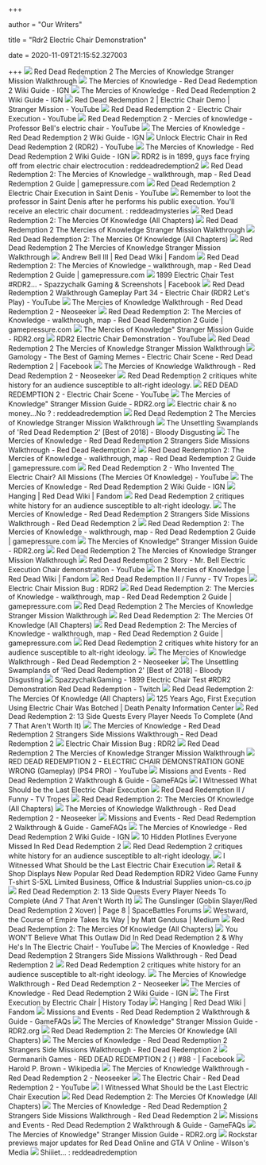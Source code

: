 +++
        
author = "Our Writers"
        
title = "Rdr2 Electric Chair Demonstration"
        
date = 2020-11-09T21:15:52.327003
        
+++
[ ![](https://www.powerpyx.com/wp-content/uploads/rdr2-stranger-mercies-knowledge-1.jpg)](https://www.powerpyx.com/wp-content/uploads/rdr2-stranger-mercies-knowledge-1.jpg) Red Dead Redemption 2 The Mercies of Knowledge Stranger Mission Walkthrough
[ ![](https://oyster.ignimgs.com/mediawiki/apis.ign.com/red-dead-redemption-2/7/71/Themerciesofkonwledgepart41.JPG)](https://oyster.ignimgs.com/mediawiki/apis.ign.com/red-dead-redemption-2/7/71/Themerciesofkonwledgepart41.JPG) The Mercies of Knowledge - Red Dead Redemption 2 Wiki Guide - IGN
[ ![](https://oyster.ignimgs.com/mediawiki/apis.ign.com/red-dead-redemption-2/e/e4/Themerciesofkonwledgepart42.JPG)](https://oyster.ignimgs.com/mediawiki/apis.ign.com/red-dead-redemption-2/e/e4/Themerciesofkonwledgepart42.JPG) The Mercies of Knowledge - Red Dead Redemption 2 Wiki Guide - IGN
[ ![](https://i.ytimg.com/vi/_cNTNhFtQsY/maxresdefault.jpg)](https://i.ytimg.com/vi/_cNTNhFtQsY/maxresdefault.jpg) Red Dead Redemption 2 | Electric Chair Demo | Stranger Mission - YouTube
[ ![](https://i.ytimg.com/vi/DfTS2yMQfh8/hqdefault.jpg)](https://i.ytimg.com/vi/DfTS2yMQfh8/hqdefault.jpg) Red Dead Redemption 2 - Electric Chair Execution - YouTube
[ ![](https://i.ytimg.com/vi/TiKdR-IIkt8/maxresdefault.jpg)](https://i.ytimg.com/vi/TiKdR-IIkt8/maxresdefault.jpg) Red Dead Redemption 2 - Mercies of knowledge - Professor Bell's electric  chair - YouTube
[ ![](https://oyster.ignimgs.com/mediawiki/apis.ign.com/red-dead-redemption-2/8/81/Themercies_of_knowledge5.JPG)](https://oyster.ignimgs.com/mediawiki/apis.ign.com/red-dead-redemption-2/8/81/Themercies_of_knowledge5.JPG) The Mercies of Knowledge - Red Dead Redemption 2 Wiki Guide - IGN
[ ![](https://i.ytimg.com/vi/zZ_jd4d7MAo/maxresdefault.jpg)](https://i.ytimg.com/vi/zZ_jd4d7MAo/maxresdefault.jpg) Unlock Electric Chair in Red Dead Redemption 2 (RDR2) - YouTube
[ ![](https://oyster.ignimgs.com/mediawiki/apis.ign.com/red-dead-redemption-2/b/b1/Themercies_of_knowledge3.JPG)](https://oyster.ignimgs.com/mediawiki/apis.ign.com/red-dead-redemption-2/b/b1/Themercies_of_knowledge3.JPG) The Mercies of Knowledge - Red Dead Redemption 2 Wiki Guide - IGN
[ ![](https://i.redd.it/5tdu3b1fpma21.jpg)](https://i.redd.it/5tdu3b1fpma21.jpg) RDR2 is in 1899, guys face frying off from electric chair electrocution :  reddeadredemption2
[ ![](https://guides.gamepressure.com/red-dead-redemption-2/gfx/word/36826312.jpg)](https://guides.gamepressure.com/red-dead-redemption-2/gfx/word/36826312.jpg) Red Dead Redemption 2: The Mercies of Knowledge - walkthrough, map - Red  Dead Redemption 2 Guide | gamepressure.com
[ ![](https://i.ytimg.com/vi/kKKByjmX59c/maxresdefault.jpg)](https://i.ytimg.com/vi/kKKByjmX59c/maxresdefault.jpg) Red Dead Redemption 2 Electric Chair Execution in Saint Denis - YouTube
[ ![](https://i.redd.it/wvtblcnwpz521.jpg)](https://i.redd.it/wvtblcnwpz521.jpg) Remember to loot the professor in Saint Denis after he performs his public  execution. You'll receive an electric chair document. : reddeadmysteries
[ ![](https://www.ordinaryreviews.com/wp-content/uploads/2018/11/the-mercies-of-knowledge-walkthrough-part-3-rdr-2-800x450.jpg)](https://www.ordinaryreviews.com/wp-content/uploads/2018/11/the-mercies-of-knowledge-walkthrough-part-3-rdr-2-800x450.jpg) Red Dead Redemption 2: The Mercies Of Knowledge (All Chapters)
[ ![](https://www.powerpyx.com/wp-content/uploads/rdr2-stranger-mercies-knowledge-14.jpg)](https://www.powerpyx.com/wp-content/uploads/rdr2-stranger-mercies-knowledge-14.jpg) Red Dead Redemption 2 The Mercies of Knowledge Stranger Mission Walkthrough
[ ![](https://www.ordinaryreviews.com/wp-content/uploads/2018/11/part-4-the-mercies-of-knowledge-800x450.jpg)](https://www.ordinaryreviews.com/wp-content/uploads/2018/11/part-4-the-mercies-of-knowledge-800x450.jpg) Red Dead Redemption 2: The Mercies Of Knowledge (All Chapters)
[ ![](https://www.powerpyx.com/wp-content/uploads/rdr2-stranger-mercies-knowledge-2.jpg)](https://www.powerpyx.com/wp-content/uploads/rdr2-stranger-mercies-knowledge-2.jpg) Red Dead Redemption 2 The Mercies of Knowledge Stranger Mission Walkthrough
[ ![](https://static.wikia.nocookie.net/reddeadredemption/images/5/51/Andrew_Bell_III_RDRII.jpg/revision/latest/top-crop/width/360/height/450?cb=20181031202633)](https://static.wikia.nocookie.net/reddeadredemption/images/5/51/Andrew_Bell_III_RDRII.jpg/revision/latest/top-crop/width/360/height/450?cb=20181031202633) Andrew Bell III | Red Dead Wiki | Fandom
[ ![](https://guides.gamepressure.com/red-dead-redemption-2/gfx/word/36826406.jpg)](https://guides.gamepressure.com/red-dead-redemption-2/gfx/word/36826406.jpg) Red Dead Redemption 2: The Mercies of Knowledge - walkthrough, map - Red  Dead Redemption 2 Guide | gamepressure.com
[ ![](https://lookaside.fbsbx.com/lookaside/crawler/media/?media_id=400750910856897)](https://lookaside.fbsbx.com/lookaside/crawler/media/?media_id=400750910856897) 1899 Electric Chair Test #RDR2... - Spazzychalk Gaming & Screenshots |  Facebook
[ ![](https://i.ytimg.com/vi/Taa2qOeEbbk/mqdefault.jpg)](https://i.ytimg.com/vi/Taa2qOeEbbk/mqdefault.jpg) Red Dead Redemption 2 Walkthrough Gameplay Part 34 - Electric Chair (RDR2  Let's Play) - YouTube
[ ![](https://cdn.staticneo.com/ew/thumb/e/e6/RDR2_611.png/662px-RDR2_611.png)](https://cdn.staticneo.com/ew/thumb/e/e6/RDR2_611.png/662px-RDR2_611.png) The Mercies of Knowledge Walkthrough - Red Dead Redemption 2 - Neoseeker
[ ![](https://guides.gamepressure.com/red-dead-redemption-2/gfx/word/36826359.jpg)](https://guides.gamepressure.com/red-dead-redemption-2/gfx/word/36826359.jpg) Red Dead Redemption 2: The Mercies of Knowledge - walkthrough, map - Red  Dead Redemption 2 Guide | gamepressure.com
[ ![](https://cdn.rdr2.org/wp-content/uploads/2019/01/The-Mercies-of-Knowledge-01.jpg)](https://cdn.rdr2.org/wp-content/uploads/2019/01/The-Mercies-of-Knowledge-01.jpg) The Mercies of Knowledge" Stranger Mission Guide - RDR2.org
[ ![](https://i.ytimg.com/vi/HZKLv8wxcgM/hqdefault.jpg)](https://i.ytimg.com/vi/HZKLv8wxcgM/hqdefault.jpg) RDR2 Electric Chair Demonstration - YouTube
[ ![](https://www.powerpyx.com/wp-content/uploads/rdr2-stranger-mercies-knowledge-3.jpg)](https://www.powerpyx.com/wp-content/uploads/rdr2-stranger-mercies-knowledge-3.jpg) Red Dead Redemption 2 The Mercies of Knowledge Stranger Mission Walkthrough
[ ![](https://lookaside.fbsbx.com/lookaside/crawler/media/?media_id=203556034287846&get_thumbnail=1)](https://lookaside.fbsbx.com/lookaside/crawler/media/?media_id=203556034287846&get_thumbnail=1) Gamology - The Best of Gaming Memes - Electric Chair Scene - Red Dead  Redemption 2 | Facebook
[ ![](https://cdn.staticneo.com/ew/thumb/7/7d/RDR2_614.png/662px-RDR2_614.png)](https://cdn.staticneo.com/ew/thumb/7/7d/RDR2_614.png/662px-RDR2_614.png) The Mercies of Knowledge Walkthrough - Red Dead Redemption 2 - Neoseeker
[ ![](https://compote.slate.com/images/7cc7f844-3d0f-4c7e-88ab-50400cff9dc1.jpeg?width=780&height=520&rect=818x545&offset=1x0)](https://compote.slate.com/images/7cc7f844-3d0f-4c7e-88ab-50400cff9dc1.jpeg?width=780&height=520&rect=818x545&offset=1x0) Red Dead Redemption 2 critiques white history for an audience susceptible  to alt-right ideology.
[ ![](https://i.ytimg.com/vi/ApxrDffsGxU/hqdefault.jpg)](https://i.ytimg.com/vi/ApxrDffsGxU/hqdefault.jpg) RED DEAD REDEMPTION 2 - Electric Chair Scene - YouTube
[ ![](https://cdn.rdr2.org/wp-content/uploads/2019/01/The-Mercies-of-Knowledge-03-800x450.jpg)](https://cdn.rdr2.org/wp-content/uploads/2019/01/The-Mercies-of-Knowledge-03-800x450.jpg) The Mercies of Knowledge" Stranger Mission Guide - RDR2.org
[ ![](https://external-preview.redd.it/0QAAllGRmA7RnJpDRYz_7OP8B6jCz8cR4vO8YiQ015I.png?format=pjpg&auto=webp&s=b924886c7d72df448fb3962796ea8b19cae1f0ad)](https://external-preview.redd.it/0QAAllGRmA7RnJpDRYz_7OP8B6jCz8cR4vO8YiQ015I.png?format=pjpg&auto=webp&s=b924886c7d72df448fb3962796ea8b19cae1f0ad) Electric chair & no money...No ? : reddeadredemption
[ ![](https://www.powerpyx.com/wp-content/uploads/rdr2-stranger-mercies-knowledge-19.jpg)](https://www.powerpyx.com/wp-content/uploads/rdr2-stranger-mercies-knowledge-19.jpg) Red Dead Redemption 2 The Mercies of Knowledge Stranger Mission Walkthrough
[ ![](https://bloody-disgusting.com/wp-content/uploads/2018/11/red-dead-2-swamp-e1543607520220.jpg)](https://bloody-disgusting.com/wp-content/uploads/2018/11/red-dead-2-swamp-e1543607520220.jpg) The Unsettling Swamplands of 'Red Dead Redemption 2' [Best of 2018] -  Bloody Disgusting
[ ![](https://i.ytimg.com/vi/Z8Zp8tQ9QpU/maxresdefault.jpg)](https://i.ytimg.com/vi/Z8Zp8tQ9QpU/maxresdefault.jpg) The Mercies of Knowledge - Red Dead Redemption 2 Strangers Side Missions  Walkthrough - Red Dead Redemption 2
[ ![](https://guides.gamepressure.com/red-dead-redemption-2/gfx/word/36826328.jpg)](https://guides.gamepressure.com/red-dead-redemption-2/gfx/word/36826328.jpg) Red Dead Redemption 2: The Mercies of Knowledge - walkthrough, map - Red  Dead Redemption 2 Guide | gamepressure.com
[ ![](https://i.ytimg.com/vi/G1Kr4fKuORY/maxresdefault.jpg)](https://i.ytimg.com/vi/G1Kr4fKuORY/maxresdefault.jpg) Red Dead Redemption 2 - Who Invented The Electric Chair? All Missions (The  Mercies Of Knowledge) - YouTube
[ ![](https://oyster.ignimgs.com/mediawiki/apis.ign.com/red-dead-redemption-2/7/75/Themercies_of_knowledge1.JPG)](https://oyster.ignimgs.com/mediawiki/apis.ign.com/red-dead-redemption-2/7/75/Themercies_of_knowledge1.JPG) The Mercies of Knowledge - Red Dead Redemption 2 Wiki Guide - IGN
[ ![](https://static.wikia.nocookie.net/reddeadredemption/images/9/9e/ColmHanging.png/revision/latest/scale-to-width-down/340?cb=20200705112826)](https://static.wikia.nocookie.net/reddeadredemption/images/9/9e/ColmHanging.png/revision/latest/scale-to-width-down/340?cb=20200705112826) Hanging | Red Dead Wiki | Fandom
[ ![](https://compote.slate.com/images/e62a62c3-0cf8-4ec8-822a-03f57a008cb4.jpeg?width=780&height=520&rect=1080x720&offset=0x0)](https://compote.slate.com/images/e62a62c3-0cf8-4ec8-822a-03f57a008cb4.jpeg?width=780&height=520&rect=1080x720&offset=0x0) Red Dead Redemption 2 critiques white history for an audience susceptible  to alt-right ideology.
[ ![](https://www.gtabase.com/images/red-dead-redemption-2/missions/strangers/the-mercies-of-knowledge.jpg)](https://www.gtabase.com/images/red-dead-redemption-2/missions/strangers/the-mercies-of-knowledge.jpg) The Mercies of Knowledge - Red Dead Redemption 2 Strangers Side Missions  Walkthrough - Red Dead Redemption 2
[ ![](https://guides.gamepressure.com/red-dead-redemption-2/gfx/word/36826390.jpg)](https://guides.gamepressure.com/red-dead-redemption-2/gfx/word/36826390.jpg) Red Dead Redemption 2: The Mercies of Knowledge - walkthrough, map - Red  Dead Redemption 2 Guide | gamepressure.com
[ ![](https://cdn.rdr2.org/wp-content/uploads/2019/01/The-Mercies-of-Knowledge-02-800x450.jpg)](https://cdn.rdr2.org/wp-content/uploads/2019/01/The-Mercies-of-Knowledge-02-800x450.jpg) The Mercies of Knowledge" Stranger Mission Guide - RDR2.org
[ ![](https://www.powerpyx.com/wp-content/uploads/rdr2-stranger-mercies-knowledge-5.jpg)](https://www.powerpyx.com/wp-content/uploads/rdr2-stranger-mercies-knowledge-5.jpg) Red Dead Redemption 2 The Mercies of Knowledge Stranger Mission Walkthrough
[ ![](https://i.ytimg.com/vi/0sx2e4pClRM/maxresdefault.jpg)](https://i.ytimg.com/vi/0sx2e4pClRM/maxresdefault.jpg) Red Dead Redemption 2 Story - Mr. Bell Electric Execution Chair  demonstration - YouTube
[ ![](https://static.wikia.nocookie.net/reddeadredemption/images/3/3e/RDR2TheMerciesOfKnowledge-Mission.png/revision/latest?cb=20181105220007)](https://static.wikia.nocookie.net/reddeadredemption/images/3/3e/RDR2TheMerciesOfKnowledge-Mission.png/revision/latest?cb=20181105220007) The Mercies of Knowledge | Red Dead Wiki | Fandom
[ ![](https://i.redd.it/664karldtd821.jpg)](https://i.redd.it/664karldtd821.jpg) Red Dead Redemption II / Funny - TV Tropes
[ ![](https://styles.redditmedia.com/t5_cnt4i/styles/profileIcon_yqdgj9y7f5b41.jpg?width=256&height=256&crop=256:256,smart&frame=1&s=20caf3f7a65978f1e6e3a28b5671c4d0fb1f2913)](https://styles.redditmedia.com/t5_cnt4i/styles/profileIcon_yqdgj9y7f5b41.jpg?width=256&height=256&crop=256:256,smart&frame=1&s=20caf3f7a65978f1e6e3a28b5671c4d0fb1f2913) Electric Chair Mission Bug : RDR2
[ ![](https://guides.gamepressure.com/red-dead-redemption-2/gfx/word/36826375.jpg)](https://guides.gamepressure.com/red-dead-redemption-2/gfx/word/36826375.jpg) Red Dead Redemption 2: The Mercies of Knowledge - walkthrough, map - Red  Dead Redemption 2 Guide | gamepressure.com
[ ![](https://www.powerpyx.com/wp-content/uploads/rdr2-stranger-mercies-knowledge-23.jpg)](https://www.powerpyx.com/wp-content/uploads/rdr2-stranger-mercies-knowledge-23.jpg) Red Dead Redemption 2 The Mercies of Knowledge Stranger Mission Walkthrough
[ ![](https://www.ordinaryreviews.com/wp-content/uploads/2018/11/red-dead-redemption-2-the-mercies-of-knowledge-part-3-800x450.jpg)](https://www.ordinaryreviews.com/wp-content/uploads/2018/11/red-dead-redemption-2-the-mercies-of-knowledge-part-3-800x450.jpg) Red Dead Redemption 2: The Mercies Of Knowledge (All Chapters)
[ ![](https://guides.gamepressure.com/red-dead-redemption-2/gfx/word/36826343.jpg)](https://guides.gamepressure.com/red-dead-redemption-2/gfx/word/36826343.jpg) Red Dead Redemption 2: The Mercies of Knowledge - walkthrough, map - Red  Dead Redemption 2 Guide | gamepressure.com
[ ![](https://compote.slate.com/images/d956a099-70f7-4dc4-892e-88a205f519d1.jpeg?width=780&height=520&rect=1080x720&offset=0x0)](https://compote.slate.com/images/d956a099-70f7-4dc4-892e-88a205f519d1.jpeg?width=780&height=520&rect=1080x720&offset=0x0) Red Dead Redemption 2 critiques white history for an audience susceptible  to alt-right ideology.
[ ![](https://cdn.staticneo.com/ew/thumb/7/70/RDR2_610.png/662px-RDR2_610.png)](https://cdn.staticneo.com/ew/thumb/7/70/RDR2_610.png/662px-RDR2_610.png) The Mercies of Knowledge Walkthrough - Red Dead Redemption 2 - Neoseeker
[ ![](https://i0.wp.com/bloody-disgusting.com/wp-content/uploads/2018/11/red-dead-2-swamp-01.jpg?resize=740%2C493&ssl=1)](https://i0.wp.com/bloody-disgusting.com/wp-content/uploads/2018/11/red-dead-2-swamp-01.jpg?resize=740%2C493&ssl=1) The Unsettling Swamplands of 'Red Dead Redemption 2' [Best of 2018] -  Bloody Disgusting
[ ![](https://static-cdn.jtvnw.net/s3_vods/592e23df584498884a55_spazzychalkgaming_36404068336_1343969155/thumb/thumb0-320x180.jpg)](https://static-cdn.jtvnw.net/s3_vods/592e23df584498884a55_spazzychalkgaming_36404068336_1343969155/thumb/thumb0-320x180.jpg) SpazzychalkGaming - 1899 Electric Chair Test #RDR2 Demonstration Red Dead  Redemption - Twitch
[ ![](https://www.ordinaryreviews.com/wp-content/uploads/2018/11/the-mercies-of-knowledge-part-2-red-dead-redemption-2-800x450.jpg)](https://www.ordinaryreviews.com/wp-content/uploads/2018/11/the-mercies-of-knowledge-part-2-red-dead-redemption-2-800x450.jpg) Red Dead Redemption 2: The Mercies Of Knowledge (All Chapters)
[ ![](https://dpic.imgix.net/legacy/ExecutionofWilliamKemmler.jpg?auto=format&crop=focalpoint&domain=dpic.imgix.net&fit=crop&fp-x=0.5&fp-y=0.5&h=850&ixlib=php-2.3.0&q=82&w=1024&s=259658298bf8b4add6fcb1851aa1db0b)](https://dpic.imgix.net/legacy/ExecutionofWilliamKemmler.jpg?auto=format&crop=focalpoint&domain=dpic.imgix.net&fit=crop&fp-x=0.5&fp-y=0.5&h=850&ixlib=php-2.3.0&q=82&w=1024&s=259658298bf8b4add6fcb1851aa1db0b) 125 Years Ago, First Execution Using Electric Chair Was Botched | Death  Penalty Information Center
[ ![](https://static3.srcdn.com/wordpress/wp-content/uploads/2018/12/rdr-2-missions-featured-1.jpg)](https://static3.srcdn.com/wordpress/wp-content/uploads/2018/12/rdr-2-missions-featured-1.jpg) Red Dead Redemption 2: 13 Side Quests Every Player Needs To Complete (And 7  That Aren't Worth It)
[ ![](https://www.gtabase.com/images/red-dead-redemption-2/missions/strangers/resized/the-ties-that-bind-us_320x180.jpg)](https://www.gtabase.com/images/red-dead-redemption-2/missions/strangers/resized/the-ties-that-bind-us_320x180.jpg) The Mercies of Knowledge - Red Dead Redemption 2 Strangers Side Missions  Walkthrough - Red Dead Redemption 2
[ ![](https://styles.redditmedia.com/t5_95m2a/styles/profileIcon_snoo5ecbb1bf-6df5-481f-92d0-f8f2535afd57-headshot.png?width=256&height=256&crop=256:256,smart&frame=1&s=f19b0b47bcf5231c84cc0f2739e5c2cad07d3d91)](https://styles.redditmedia.com/t5_95m2a/styles/profileIcon_snoo5ecbb1bf-6df5-481f-92d0-f8f2535afd57-headshot.png?width=256&height=256&crop=256:256,smart&frame=1&s=f19b0b47bcf5231c84cc0f2739e5c2cad07d3d91) Electric Chair Mission Bug : RDR2
[ ![](https://www.powerpyx.com/wp-content/uploads/rdr2-stranger-mercies-knowledge-22.jpg)](https://www.powerpyx.com/wp-content/uploads/rdr2-stranger-mercies-knowledge-22.jpg) Red Dead Redemption 2 The Mercies of Knowledge Stranger Mission Walkthrough
[ ![](https://i.ytimg.com/vi/W0PbFjqdC34/maxresdefault.jpg)](https://i.ytimg.com/vi/W0PbFjqdC34/maxresdefault.jpg) RED DEAD REDEMPTION 2 - ELECTRIC CHAIR DEMONSTRATION GONE WRONG (Gameplay)  (PS4 PRO) - YouTube
[ ![](https://gamefaqs1.cbsistatic.com/faqs/94/76594-124.jpg)](https://gamefaqs1.cbsistatic.com/faqs/94/76594-124.jpg) Missions and Events - Red Dead Redemption 2 Walkthrough & Guide - GameFAQs
[ ![](https://www.nashvilletnlaw.com/wp-content/uploads/2014/06/electric-chair.jpg)](https://www.nashvilletnlaw.com/wp-content/uploads/2014/06/electric-chair.jpg) I Witnessed What Should be the Last Electric Chair Execution
[ ![](https://static.tvtropes.org/pmwiki/pub/images/yeehaw.png)](https://static.tvtropes.org/pmwiki/pub/images/yeehaw.png) Red Dead Redemption II / Funny - TV Tropes
[ ![](https://www.ordinaryreviews.com/wp-content/uploads/2018/11/the-mercies-of-knowledge-mission-objectives-red-dead-redemption-2-800x450.jpg)](https://www.ordinaryreviews.com/wp-content/uploads/2018/11/the-mercies-of-knowledge-mission-objectives-red-dead-redemption-2-800x450.jpg) Red Dead Redemption 2: The Mercies Of Knowledge (All Chapters)
[ ![](https://cdn.staticneo.com/ew/thumb/f/fd/RDR2_613.png/662px-RDR2_613.png)](https://cdn.staticneo.com/ew/thumb/f/fd/RDR2_613.png/662px-RDR2_613.png) The Mercies of Knowledge Walkthrough - Red Dead Redemption 2 - Neoseeker
[ ![](https://gamefaqs1.cbsistatic.com/faqs/94/76594-920.jpg)](https://gamefaqs1.cbsistatic.com/faqs/94/76594-920.jpg) Missions and Events - Red Dead Redemption 2 Walkthrough & Guide - GameFAQs
[ ![](https://oyster.ignimgs.com/mediawiki/apis.ign.com/red-dead-redemption-2/1/14/Themercies_of_knowledge7.JPG)](https://oyster.ignimgs.com/mediawiki/apis.ign.com/red-dead-redemption-2/1/14/Themercies_of_knowledge7.JPG) The Mercies of Knowledge - Red Dead Redemption 2 Wiki Guide - IGN
[ ![](https://static3.gamerantimages.com/wordpress/wp-content/uploads/2020/05/Red-Dead-Redemption-2-Vampire.jpg?q=50&fit=crop&w=740&h=370)](https://static3.gamerantimages.com/wordpress/wp-content/uploads/2020/05/Red-Dead-Redemption-2-Vampire.jpg?q=50&fit=crop&w=740&h=370) 10 Hidden Plotlines Everyone Missed In Red Dead Redemption 2
[ ![](https://compote.slate.com/images/3caacaed-ec3f-496d-af65-5856aa4ad8d7.jpeg?width=780&height=520&rect=1080x720&offset=0x0)](https://compote.slate.com/images/3caacaed-ec3f-496d-af65-5856aa4ad8d7.jpeg?width=780&height=520&rect=1080x720&offset=0x0) Red Dead Redemption 2 critiques white history for an audience susceptible  to alt-right ideology.
[ ![](https://2szltr2ree8j1gje2w2lrll8-wpengine.netdna-ssl.com/wp-content/uploads/2014/06/the-death-penalty-train.jpg)](https://2szltr2ree8j1gje2w2lrll8-wpengine.netdna-ssl.com/wp-content/uploads/2014/06/the-death-penalty-train.jpg) I Witnessed What Should be the Last Electric Chair Execution
[ ![](https://i0.wp.com/ae01.alicdn.com/kf/HTB11g1WXJfvK1RjSszhq6AcGFXaA/Fashion-Popular-hot-game-font-b-red-b-font-font-b-dead-b-font-redemption-2.jpg)](https://i0.wp.com/ae01.alicdn.com/kf/HTB11g1WXJfvK1RjSszhq6AcGFXaA/Fashion-Popular-hot-game-font-b-red-b-font-font-b-dead-b-font-redemption-2.jpg) Retail & Shop Displays New Popular Red Dead Redemption RDR2 Video Game  Funny T-shirt S-5XL Limited Business, Office & Industrial Supplies  union-cs.co.jp
[ ![](https://static2.srcdn.com/wordpress/wp-content/uploads/2018/12/Fatherhood-and-Other-Dreams-2-1.jpg)](https://static2.srcdn.com/wordpress/wp-content/uploads/2018/12/Fatherhood-and-Other-Dreams-2-1.jpg) Red Dead Redemption 2: 13 Side Quests Every Player Needs To Complete (And 7  That Aren't Worth It)
[ ![](https://i.imgur.com/slyTNGP_d.jpg?maxwidth=640&shape=thumb&fidelity=medium)](https://i.imgur.com/slyTNGP_d.jpg?maxwidth=640&shape=thumb&fidelity=medium) The Gunslinger (Goblin Slayer/Red Dead Redemption 2 Xover) | Page 8 |  SpaceBattles Forums
[ ![](https://miro.medium.com/max/1200/1*ckjsZWB7lD1f7LtWx9mErg.jpeg)](https://miro.medium.com/max/1200/1*ckjsZWB7lD1f7LtWx9mErg.jpeg) Westward, the Course of Empire Takes Its Way | by Matt Gendusa | Medium
[ ![](https://www.ordinaryreviews.com/wp-content/uploads/2018/11/red-dead-redemption-2-the-mercies-of-knowledge-part-3-walkthrough-800x450.jpg)](https://www.ordinaryreviews.com/wp-content/uploads/2018/11/red-dead-redemption-2-the-mercies-of-knowledge-part-3-walkthrough-800x450.jpg) Red Dead Redemption 2: The Mercies Of Knowledge (All Chapters)
[ ![](https://i.ytimg.com/vi/gu6aSG_ckeg/maxresdefault.jpg)](https://i.ytimg.com/vi/gu6aSG_ckeg/maxresdefault.jpg) You WON'T Believe What This Outlaw Did In Red Dead Redemption 2 & Why He's  In The Electric Chair! - YouTube
[ ![](https://www.gtabase.com/images/red-dead-redemption-2/missions/strangers/resized/a-fine-night-for-it_320x180.jpg)](https://www.gtabase.com/images/red-dead-redemption-2/missions/strangers/resized/a-fine-night-for-it_320x180.jpg) The Mercies of Knowledge - Red Dead Redemption 2 Strangers Side Missions  Walkthrough - Red Dead Redemption 2
[ ![](https://compote.slate.com/images/142298f3-f869-4e1f-808f-7ea372407b5b.jpeg?width=780&height=520&rect=1080x720&offset=0x0)](https://compote.slate.com/images/142298f3-f869-4e1f-808f-7ea372407b5b.jpeg?width=780&height=520&rect=1080x720&offset=0x0) Red Dead Redemption 2 critiques white history for an audience susceptible  to alt-right ideology.
[ ![](https://cdn.staticneo.com/ew/thumb/1/14/RDR2_612.png/662px-RDR2_612.png)](https://cdn.staticneo.com/ew/thumb/1/14/RDR2_612.png/662px-RDR2_612.png) The Mercies of Knowledge Walkthrough - Red Dead Redemption 2 - Neoseeker
[ ![](https://oyster.ignimgs.com/mediawiki/apis.ign.com/red-dead-redemption-2/7/78/Themercies_of_knowledge4.JPG)](https://oyster.ignimgs.com/mediawiki/apis.ign.com/red-dead-redemption-2/7/78/Themercies_of_knowledge4.JPG) The Mercies of Knowledge - Red Dead Redemption 2 Wiki Guide - IGN
[ ![](https://www.historytoday.com/sites/default/files/articles/electric_main.jpg)](https://www.historytoday.com/sites/default/files/articles/electric_main.jpg) The First Execution by Electric Chair | History Today
[ ![](https://static.wikia.nocookie.net/reddeadredemption/images/0/00/CleetHanging.png/revision/latest/top-crop/width/220/height/220?cb=20200705112805)](https://static.wikia.nocookie.net/reddeadredemption/images/0/00/CleetHanging.png/revision/latest/top-crop/width/220/height/220?cb=20200705112805) Hanging | Red Dead Wiki | Fandom
[ ![](https://gamefaqs1.cbsistatic.com/faqs/94/76594-104.png)](https://gamefaqs1.cbsistatic.com/faqs/94/76594-104.png) Missions and Events - Red Dead Redemption 2 Walkthrough & Guide - GameFAQs
[ ![](https://cdn.rdr2.org/wp-content/uploads/2019/01/The-Artist%E2%80%99s-Way-150x150.jpg)](https://cdn.rdr2.org/wp-content/uploads/2019/01/The-Artist%E2%80%99s-Way-150x150.jpg) The Mercies of Knowledge" Stranger Mission Guide - RDR2.org
[ ![](https://www.ordinaryreviews.com/wp-content/uploads/2018/11/the-mercies-of-knowledge-guide-rdr-2-800x450.jpg)](https://www.ordinaryreviews.com/wp-content/uploads/2018/11/the-mercies-of-knowledge-guide-rdr-2-800x450.jpg) Red Dead Redemption 2: The Mercies Of Knowledge (All Chapters)
[ ![](https://www.gtabase.com/images/red-dead-redemption-2/missions/strangers/resized/a-better-world-a-new-friend-hunting-requests_320x180.jpg)](https://www.gtabase.com/images/red-dead-redemption-2/missions/strangers/resized/a-better-world-a-new-friend-hunting-requests_320x180.jpg) The Mercies of Knowledge - Red Dead Redemption 2 Strangers Side Missions  Walkthrough - Red Dead Redemption 2
[ ![](https://lookaside.fbsbx.com/lookaside/crawler/media/?media_id=616956339036367&get_thumbnail=1)](https://lookaside.fbsbx.com/lookaside/crawler/media/?media_id=616956339036367&get_thumbnail=1) Germanarih Games - RED DEAD REDEMPTION 2 ( ) #88 -    | Facebook
[ ![](https://upload.wikimedia.org/wikipedia/commons/thumb/a/a8/Harold_Pitney_Brown_edison_electrocute_horse_1888_New_York_Medico-Legal_Journal_vol_6_issue_4.png/220px-Harold_Pitney_Brown_edison_electrocute_horse_1888_New_York_Medico-Legal_Journal_vol_6_issue_4.png)](https://upload.wikimedia.org/wikipedia/commons/thumb/a/a8/Harold_Pitney_Brown_edison_electrocute_horse_1888_New_York_Medico-Legal_Journal_vol_6_issue_4.png/220px-Harold_Pitney_Brown_edison_electrocute_horse_1888_New_York_Medico-Legal_Journal_vol_6_issue_4.png) Harold P. Brown - Wikipedia
[ ![](https://cdn.staticneo.com/ew/thumb/7/7c/RDR2_615.png/662px-RDR2_615.png)](https://cdn.staticneo.com/ew/thumb/7/7c/RDR2_615.png/662px-RDR2_615.png) The Mercies of Knowledge Walkthrough - Red Dead Redemption 2 - Neoseeker
[ ![](https://i.ytimg.com/vi/4UmEyqNLCNA/maxresdefault.jpg)](https://i.ytimg.com/vi/4UmEyqNLCNA/maxresdefault.jpg) The Electric Chair - Red Dead Redemption 2 - YouTube
[ ![](https://2szltr2ree8j1gje2w2lrll8-wpengine.netdna-ssl.com/wp-content/uploads/2014/06/tears-for-its-victim-david-raybin.jpg)](https://2szltr2ree8j1gje2w2lrll8-wpengine.netdna-ssl.com/wp-content/uploads/2014/06/tears-for-its-victim-david-raybin.jpg) I Witnessed What Should be the Last Electric Chair Execution
[ ![](https://www.ordinaryreviews.com/wp-content/uploads/2018/11/wilson-mc-daniels-red-dead-redemption-2-800x450.jpg)](https://www.ordinaryreviews.com/wp-content/uploads/2018/11/wilson-mc-daniels-red-dead-redemption-2-800x450.jpg) Red Dead Redemption 2: The Mercies Of Knowledge (All Chapters)
[ ![](https://www.gtabase.com/images/red-dead-redemption-2/missions/strangers/resized/no-good-deed_320x180.jpg)](https://www.gtabase.com/images/red-dead-redemption-2/missions/strangers/resized/no-good-deed_320x180.jpg) The Mercies of Knowledge - Red Dead Redemption 2 Strangers Side Missions  Walkthrough - Red Dead Redemption 2
[ ![](https://gamefaqs1.cbsistatic.com/faqs/94/76594-107.png)](https://gamefaqs1.cbsistatic.com/faqs/94/76594-107.png) Missions and Events - Red Dead Redemption 2 Walkthrough & Guide - GameFAQs
[ ![](https://cdn.rdr2.org/wp-content/uploads/2019/01/Oh-Brother-1-150x150.jpg)](https://cdn.rdr2.org/wp-content/uploads/2019/01/Oh-Brother-1-150x150.jpg) The Mercies of Knowledge" Stranger Mission Guide - RDR2.org
[ ![](https://www.wilsonsmedia.com/wp-content/uploads/2020/07/rockstar-previews-major-updates-for-red-dead-online-and-gta-v-online.jpg)](https://www.wilsonsmedia.com/wp-content/uploads/2020/07/rockstar-previews-major-updates-for-red-dead-online-and-gta-v-online.jpg) Rockstar previews major updates for Red Dead Online and GTA V Online -  Wilson's Media
[ ![](https://i.redd.it/e59swaqgpqp21.jpg)](https://i.redd.it/e59swaqgpqp21.jpg) Shiiiet... : reddeadredemption
